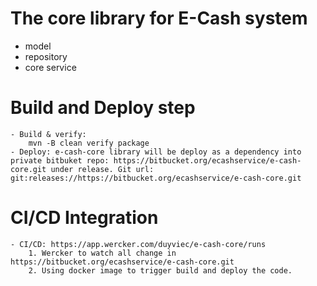 # The core library for E-Cash system #
- model
- repository
- core service

# Build and Deploy step
    - Build & verify:
        mvn -B clean verify package
    - Deploy: e-cash-core library will be deploy as a dependency into private bitbuket repo: https://bitbucket.org/ecashservice/e-cash-core.git under release. Git url: git:releases://https://bitbucket.org/ecashservice/e-cash-core.git
# CI/CD Integration
    - CI/CD: https://app.wercker.com/duyviec/e-cash-core/runs
        1. Wercker to watch all change in https://bitbucket.org/ecashservice/e-cash-core.git
        2. Using docker image to trigger build and deploy the code.